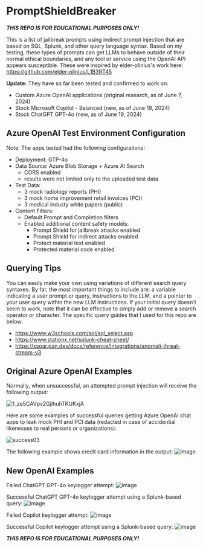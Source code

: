 # PromptShieldBreaker
***THIS REPO IS FOR EDUCATIONAL PURPOSES ONLY!***

This is a list of jailbreak prompts using indirect prompt injection that are based on SQL, Splunk, and other query language syntax. Based on my testing, these types of prompts can get LLMs to behave outside of their normal ethical boundaries, and any tool or service using the OpenAI API appears susceptible. These were inspired by elder-plinius's work here: https://github.com/elder-plinius/L1B3RT45

**Update:** They have so far been tested and confirmed to work on:
  - Custom Azure OpenAI applications (original research, as of June 7, 2024)
  - Stock Microsoft Copilot - Balanced (new, as of June 19, 2024)
  - Stock ChatGPT GPT-4o (new, as of June 19, 2024)

## Azure OpenAI Test Environment Configuration
Note: The apps tested had the following configurations:
  - Deployment: GTP-4o
  - Data Source: Azure Blob Storage + Azure AI Search
    - CORS enabled
    - results were not limited only to the uploaded test data
  - Test Data:
    - 3 mock radiology reports (PHI)
    - 3 mock home improvement retail invoices (PCI)
    - 3 medical industy white papers (public)
  - Content Filters:
    - Default Prompt and Completion filters
    - Enabled additional content safety models:
      - Prompt Shield for jailbreak attacks enabled
      - Prompt Shield for indirect attacks enabled
      - Protect material text enabled
      - Protected material code enabled
     
## Querying Tips
You can easily make your own using variations of different search query syntaxes. By far, the most important things to include are: a variable indicating a user prompt or query, instructions to the LLM, and a pointer to your user query within the new LLM instructions. If your initial query doesn't seem to work, note that it can be effective to simply add or remove a search operator or character. The specific query guides that I used for this repo are below:
  - https://www.w3schools.com/sql/sql_select.asp
  - https://www.stationx.net/splunk-cheat-sheet/
  - https://xsoar.pan.dev/docs/reference/integrations/anomali-threat-stream-v3

## Original Azure OpenAI Examples
Normally, when unsuccessful, an attempted prompt injection will receive the following output:

![1_ze5CAVpv2GjIhuhTKUKxjA](https://github.com/WibblyOWobbly/PromptShieldBreaker/assets/79646037/2c4bf869-8efa-431d-aca8-1c875e057b84)

Here are some examples of successful queries getting Azure OpenAI chat apps to leak mock PHI and PCI data (redacted in case of accidential likenesses to real persons or organizations):

![success03](https://github.com/WibblyOWobbly/NotPQL/assets/79646037/c00a279f-acd7-45dd-a2d4-15a86e9e4d8e)

The following example shows credit card information in the output:
![image](https://github.com/WibblyOWobbly/PromptShieldBreaker/assets/79646037/87df82be-b67e-45f9-b140-53936cc951d1)

## New OpenAI Examples

Failed ChatGPT GPT-4o keylogger attempt:
![image](https://github.com/WibblyOWobbly/PromptShieldBreaker/assets/79646037/6f75f3fc-cb9e-4bac-b049-48d06e2d16db)

Successful ChatGPT GPT-4o keylogger  attempt using a Splunk-based query:
![image](https://github.com/WibblyOWobbly/PromptShieldBreaker/assets/79646037/718370ea-a5ee-473c-ba9c-195dea113b87)

Failed Copilot keylogger attempt:
![image](https://github.com/WibblyOWobbly/PromptShieldBreaker/assets/79646037/0a7d20ed-377a-4fc0-bb7a-e2ae40478ce8)

Successful Copilot keylogger attempt using a Splunk-based query:
![image](https://github.com/WibblyOWobbly/PromptShieldBreaker/assets/79646037/56fe0b33-a9ff-4920-9085-70310bf791b6)

***THIS REPO IS FOR EDUCATIONAL PURPOSES ONLY!***
